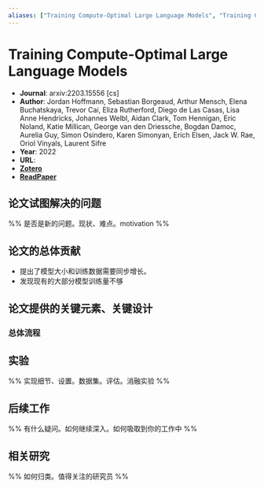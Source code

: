 ```yaml
---
aliases: ["Training Compute-Optimal Large Language Models", "Training Compute-Optimal Large Language Models, 2022", "Chinchilla"]
---
```

# Training Compute-Optimal Large Language Models

- **Journal**: arxiv:2203.15556 [cs]
- **Author**: Jordan Hoffmann, Sebastian Borgeaud, Arthur Mensch, Elena Buchatskaya, Trevor Cai, Eliza Rutherford, Diego de Las Casas, Lisa Anne Hendricks, Johannes Welbl, Aidan Clark, Tom Hennigan, Eric Noland, Katie Millican, George van den Driessche, Bogdan Damoc, Aurelia Guy, Simon Osindero, Karen Simonyan, Erich Elsen, Jack W. Rae, Oriol Vinyals, Laurent Sifre
- **Year**: 2022
- **URL**: 
- [**Zotero**](zotero://select/items/@2022TrainingComputeOptimalLargeHoffmann)
- [**ReadPaper**](https://readpaper.com/pdf-annotate/note?pdfId=4607170541886906369&noteId=1672452312410647296)

## 论文试图解决的问题

%% 是否是新的问题。现状、难点。motivation %%

## 论文的总体贡献

- 提出了模型大小和训练数据需要同步增长。
- 发现现有的大部分模型训练量不够

## 论文提供的关键元素、关键设计

### 总体流程

## 实验

%% 实现细节、设置。数据集。评估。消融实验 %%

## 后续工作

%% 有什么疑问。如何继续深入。如何吸取到你的工作中 %%

## 相关研究

%% 如何归类。值得关注的研究员 %%
